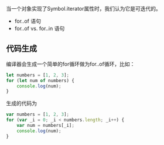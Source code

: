 当一个对象实现了Symbol.iterator属性时，我们认为它是可迭代的。  

- for..of 语句
- for..of vs. for..in 语句

## 代码生成

编译器会生成一个简单的for循环做为for..of循环，比如：

```js
let numbers = [1, 2, 3];
for (let num of numbers) {
    console.log(num);
}
```

生成的代码为  

```js
var numbers = [1, 2, 3];
for (var _i = 0; _i < numbers.length; _i++) {
    var num = numbers[_i];
    console.log(num);
}
```